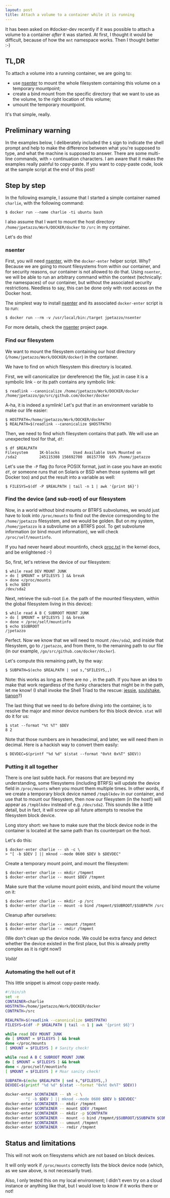 ```yaml
---
layout: post
title: Attach a volume to a container while it is running
---
```


It has been asked on #docker-dev recently if it was possible
to attach a volume to a container *after* it was started.
At first, I thought it would be difficult, because of how
the `mnt` namespace works. Then I thought better :-)


## TL,DR

To attach a volume into a running container, we are going to:

- use [nsenter] to mount the whole filesystem containing this
  volume on a temporary mountpoint;
- create a bind mount from the specific directory that we
  want to use as the volume, to the right location of this volume;
- umount the temporary mountpoint.

It's that simple, really.

## Preliminary warning

In the examples below, I deliberately included the `$` sign
to indicate the shell prompt and help to make the difference
between what you're supposed to type, and what the machine
is supposed to answer. There are some multi-line commands,
with `>` continuation characters. I am aware that it makes
the examples really painful to copy-paste. If you want to
copy-paste code, look at the sample script at the end of this
post!


## Step by step

In the following example, I assume that I started a simple
container named `charlie`, with the following command:

    $ docker run --name charlie -ti ubuntu bash

I also assume that I want to mount the host directory
`/home/jpetazzo/Work/DOCKER/docker` to `/src` in my container.

Let's do this!


### nsenter

First, you will need [nsenter], with the `docker-enter`
helper script. Why? Because we are going to mount filesystems
from within our container, and for security reasons, our
container is not allowed to do that. Using `nsenter`, we
will be able to run an arbitrary command within the context
(technically: the namespaces) of our container, but without
the associated security restrictions. Needless to say, this
can be done only with root access on the Docker host.

The simplest way to install [nsenter] and its associated
`docker-enter` script is to run:

    $ docker run --rm -v /usr/local/bin:/target jpetazzo/nsenter

For more details, check the [nsenter] project page.


### Find our filesystem

We want to mount the filesystem containing our host directory
(`/home/jpetazzo/Work/DOCKER/docker`) in the container.

We have to find on which filesystem this directory is located.

First, we will canonicalize (or dereference) the file, just
in case it is a symbolic link - or its path contains any
symbolic link:

    $ readlink --canonicalize /home/jpetazzo/Work/DOCKER/docker
    /home/jpetazzo/go/src/github.com/docker/docker

A-ha, it is indeed a symlink! Let's put that in an environment
variable to make our life easier:

    $ HOSTPATH=/home/jpetazzo/Work/DOCKER/docker
    $ REALPATH=$(readlink --canonicalize $HOSTPATH)

Then, we need to find which filesystem contains that path.
We will use an unexpected tool for that, `df`:

    $ df $REALPATH
    Filesystem     1K-blocks      Used Available Use% Mounted on
    /sda2          245115308 156692700  86157700  65% /home/jpetazzo

Let's use the `-P` flag (to force POSIX format, just in
case you have an exotic `df`, or someone runs that on Solaris
or BSD when those systems will get Docker too) and put the
result into a variable as well:

    $ FILESYS=$(df -P $REALPATH | tail -n 1 | awk '{print $6}')


### Find the device (and sub-root) of our filesystem

Now, in a world without bind mounts or BTRFS subvolumes,
we would just have to look into `/proc/mounts` to find out
the device corresponding to the `/home/jpetazzo` filesystem,
and we would be golden. But on my system, `/home/jpetazzo`
is a subvolume on a BTRFS pool. To get subvolume information
(or bind mount information), we will check `/proc/self/mountinfo`.

If you had never heard about mountinfo, check [proc.txt]
in the kernel docs, and be enlightened :-)

So, first, let's retrieve the device of our filesystem:

    $ while read DEV MOUNT JUNK
    > do [ $MOUNT = $FILESYS ] && break
    > done </proc/mounts
    $ echo $DEV
    /dev/sda2

Next, retrieve the sub-root (i.e. the path of the mounted
filesystem, within the global filesystem living in this
device):

    $ while read A B C SUBROOT MOUNT JUNK
    > do [ $MOUNT = $FILESYS ] && break
    > done < /proc/self/mountinfo 
    $ echo $SUBROOT
    /jpetazzo

Perfect. Now we know that we will need to mount `/dev/sda2`,
and inside that filesystem, go to `/jpetazzo`, and from there,
to the remaining path to our file (in our example,
`/go/src/github.com/docker/docker`).

Let's compute this remaining path, by the way:

    $ SUBPATH=$(echo $REALPATH | sed s,^$FILESYS,,)

Note: this works as long as there are no `,` in the path.
If you have an idea to make that work regardless of the
funky characters that might be in the path, let me know!
(I shall invoke the Shell Triad to the rescue: [jessie],
[soulshake], [tianon]?)

The last thing that we need to do before diving into the
container, is to resolve the major and minor device numbers
for this block device. `stat` will do it for us:

    $ stat --format "%t %T" $DEV
    8 2

Note that those numbers are in hexadecimal, and later, we will
need them in decimal. Here is a hackish way to convert them
easily:

    $ DEVDEC=$(printf "%d %d" $(stat --format "0x%t 0x%T" $DEV))


### Putting it all together

There is one last subtle hack. For reasons that are beyond my
understanding, some filesystems (including BTRFS) will update
the device field in `/proc/mounts` when you mount them multiple
times. In other words, if we create a temporary block device
named `/tmpblkdev` in our container, and use that to mount our
filesystem, then now our filesystem (in the host!) will appear as
`/tmpblkdev` instead of e.g. `/dev/sda2`. This sounds like a
little detail, but in fact, it will screw up all future attempts
to resolve the filesystem block device.

Long story short: we have to make sure that the block device node
in the container is located at the same path than its counterpart
on the host.

Let's do this:

    $ docker-enter charlie -- sh -c \
    > "[ -b $DEV ] || mknod --mode 0600 $DEV b $DEVDEC"

Create a temporary mount point, and mount the filesystem:

    $ docker-enter charlie -- mkdir /tmpmnt
    $ docker-enter charlie -- mount $DEV /tmpmnt

Make sure that the volume mount point exists, and bind mount
the volume on it:

    $ docker-enter charlie -- mkdir -p /src
    $ docker-enter charlie -- mount -o bind /tmpmnt/$SUBROOT/$SUBPATH /src

Cleanup after ourselves:

    $ docker-enter charlie -- umount /tmpmnt
    $ docker-enter charlie -- rmdir /tmpmnt

(We don't clean up the device node. We could be extra fancy
and detect whether the device existed in the first place, but
this is already pretty complex as it is right now!)

*Voilà!*


### Automating the hell out of it

This little snippet is almost copy-paste ready.

```sh
#!/bin/sh
set -e
CONTAINER=charlie
HOSTPATH=/home/jpetazzo/Work/DOCKER/docker
CONTPATH=/src

REALPATH=$(readlink --canonicalize $HOSTPATH)
FILESYS=$(df -P $REALPATH | tail -n 1 | awk '{print $6}')

while read DEV MOUNT JUNK
do [ $MOUNT = $FILESYS ] && break
done </proc/mounts
[ $MOUNT = $FILESYS ] # Sanity check!

while read A B C SUBROOT MOUNT JUNK
do [ $MOUNT = $FILESYS ] && break
done < /proc/self/mountinfo 
[ $MOUNT = $FILESYS ] # Moar sanity check!

SUBPATH=$(echo $REALPATH | sed s,^$FILESYS,,)
DEVDEC=$(printf "%d %d" $(stat --format "0x%t 0x%T" $DEV))

docker-enter $CONTAINER -- sh -c \
	     "[ -b $DEV ] || mknod --mode 0600 $DEV b $DEVDEC"
docker-enter $CONTAINER -- mkdir /tmpmnt
docker-enter $CONTAINER -- mount $DEV /tmpmnt
docker-enter $CONTAINER -- mkdir -p $CONTPATH
docker-enter $CONTAINER -- mount -o bind /tmpmnt/$SUBROOT/$SUBPATH $CONTPATH
docker-enter $CONTAINER -- umount /tmpmnt
docker-enter $CONTAINER -- rmdir /tmpmnt
```

## Status and limitations

This will not work on filesystems which are not based on block devices.

It will only work if `/proc/mounts` correctly lists the block device
node (which, as we saw above, is not necessarily true).

Also, I only tested this on my local environment; I didn't even try
on a cloud instance or anything like that, but I would love to know
if it works there or not!


[nsenter]: https://github.com/jpetazzo/nsenter
[proc.txt]: https://www.kernel.org/doc/Documentation/filesystems/proc.txt
[jessie]: https://twitter.com/frazelledazzell
[soulshake]: https://twitter.com/s0ulshake
[tianon]: https://twitter.com/tianon